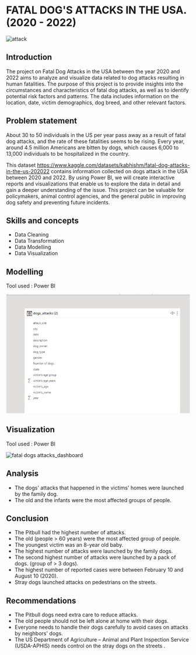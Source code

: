 # FATAL DOG'S ATTACKS IN THE USA.  (2020 - 2022)
![attack](https://www.keithstonelaw.com/wp-content/uploads/2016/08/shutterstock_662031211.jpg) 

## Introduction
The project on Fatal Dog Attacks in the USA between the year 2020 and 2022 aims to analyze and visualize data related to dog attacks resulting in human fatalities. The purpose of this project is to provide insights into the circumstances and characteristics of fatal dog attacks, as well as to identify potential risk factors and patterns. The data includes information on the location, date, victim demographics, dog breed, and other relevant factors. 

## Problem statement
About 30 to 50 individuals in the US per year pass away as a result of fatal dog attacks, and the rate of these fatalities seems to be rising. Every year, around 4.5 million Americans are bitten by dogs, which causes 6,000 to 13,000 individuals to be hospitalized in the country.

This dataset https://www.kaggle.com/datasets/kabhishm/fatal-dog-attacks-in-the-us-202022 contains information collected on dogs attack in the USA between 2020 and 2022. 
By using Power BI, we will create interactive reports and visualizations that enable us to explore the data in detail and gain a deeper understanding of the issue. This project can be valuable for policymakers, animal control agencies, and the general public in improving dog safety and preventing future incidents.

## Skills and concepts
* Data Cleaning
* Data Transformation
* Data Modelling
* Data Visualization

## Modelling
Tool used : Power BI

![modell](https://github.com/Samuel-Njoroge/fatal-dogs-attacks/blob/main/model.png)

## Visualization
Tool used : Power BI

![fatal dogs attacks_dashboard](https://user-images.githubusercontent.com/108589210/233085611-248feefd-a869-4801-b337-ecdc19fa7af9.png)

## Analysis
* The dogs' attacks that happened in the victims' homes were launched by the family dog.
* The old and the infants were the most affected groups of people.

## Conclusion

* The Pitbull had the highest number of attacks.
* The old (people > 60 years) were the most affected group of people.
* The youngest victim was an 8-year old baby.
* The highest number of attacks were launched by the family dogs.
* The second highest number of attacks were launched by a pack of dogs. (group of > 3 dogs).
* The  highest number of reported cases were between  February 10 and  August 10 (2020).
* Stray dogs launched attacks on pedestrians  on the streets. 

## Recommendations

* The Pitbull dogs need extra care to reduce attacks.
* The old people should not be left alone at home with their dogs.
* Everyone needs to handle their dogs carefully to avoid cases on attacks by neighbors' dogs.   
* The US  Department of Agriculture – Animal and Plant Inspection Service (USDA-APHIS) needs control on the stray dogs on the streets .

